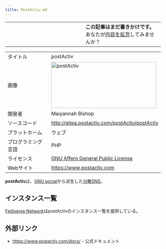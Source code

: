 ```yaml
---
title: PostActiv.md
---
```

<div>

<table>
<colgroup>
<col style="width: 50%" />
<col style="width: 50%" />
</colgroup>
<tbody>
<tr class="odd">
<td></td>
<td><strong>この記事はまだ書きかけです。</strong>
<div>
あなたが<a href="https://ja.mstdn.wiki/PostActiv&amp;action=edit" rel="nofollow">内容を拡充</a>してみませんか？
</div></td>
</tr>
</tbody>
</table>

|                    |                                                                                                                                                                |
|--------------------|----------------------------------------------------------------------------------------------------------------------------------------------------------------|
| タイトル           | postActiv                                                                                                                                                      |
| 画像               | [<img src="/images/2/27/PostActiv_logo.png" width="340" height="148" alt="postActiv" />](/%E3%83%95%E3%82%A1%E3%82%A4%E3%83%AB:PostActiv_logo.png "postActiv") |
| 開発者             | Maiyannah Bishop                                                                                                                                               |
| ソースコード       | <a href="http://gitea.postactiv.com/postActiv/postActiv" rel="nofollow">http://gitea.postactiv.com/postActiv/postActiv</a>                                     |
| プラットホーム     | ウェブ                                                                                                                                                         |
| プログラミング言語 | PHP                                                                                                                                                            |
| ライセンス         | [GNU Affero General Public License](/GNU_Affero_General_Public_License "GNU Affero General Public License")                                                    |
| Webサイト          | <a href="https://www.postactiv.com" rel="nofollow">https://www.postactiv.com</a>                                                                               |

  
**postActiv**は、[GNU social](/GNU_social "GNU social")から派生した[分散SNS](/%E5%88%86%E6%95%A3SNS "分散SNS")。

## インスタンス一覧

[Fediverse Network](/Fediverse_Network "Fediverse Network")はpostActivのインスタンス一覧を提供している。

## 外部リンク

-   <a href="https://www.postactiv.com/docs/" rel="nofollow">https://www.postactiv.com/docs/</a> - 公式ドキュメント

</div>
